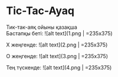 # Tic-Tac-Ayaq
Тик-так-аяқ ойыны қазақша<br />
Бастапқы беті:
![alt text](1.png | =235x375)

Х жеңгенде:
![alt text](2.png | =235x375)

О жеңгенде:
![alt text](3.png | =235x375)

Тең түскенде:
![alt text](4.png | =235x375)
